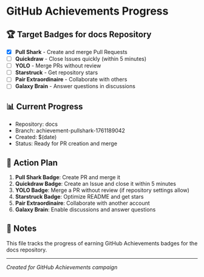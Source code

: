 # GitHub Achievements Progress

## 🏆 Target Badges for docs Repository

- [x] **Pull Shark** - Create and merge Pull Requests
- [ ] **Quickdraw** - Close Issues quickly (within 5 minutes)  
- [ ] **YOLO** - Merge PRs without review
- [ ] **Starstruck** - Get repository stars
- [ ] **Pair Extraordinaire** - Collaborate with others
- [ ] **Galaxy Brain** - Answer questions in discussions

## 📊 Current Progress

- Repository: docs
- Branch: achievement-pullshark-1761189042
- Created: $(date)
- Status: Ready for PR creation and merge

## 🚀 Action Plan

1. **Pull Shark Badge**: Create PR and merge it
2. **Quickdraw Badge**: Create an Issue and close it within 5 minutes
3. **YOLO Badge**: Merge a PR without review (if repository settings allow)
4. **Starstruck Badge**: Optimize README and get stars
5. **Pair Extraordinaire**: Collaborate with another account
6. **Galaxy Brain**: Enable discussions and answer questions

## 📝 Notes

This file tracks the progress of earning GitHub Achievements badges for the docs repository.

---
*Created for GitHub Achievements campaign*
